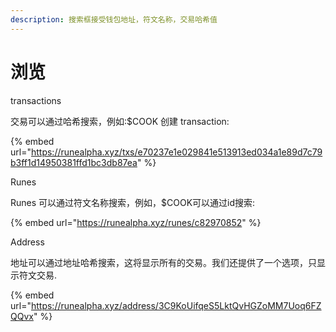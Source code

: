```yaml
---
description: 搜索框接受钱包地址，符文名称，交易哈希值
---
```


# 浏览

transactions

交易可以通过哈希搜索，例如:$COOK 创建 transaction:

{% embed url="https://runealpha.xyz/txs/e70237e1e029841e513913ed034a1e89d7c79b3ff1d14950381ffd1bc3db87ea" %}

Runes

Runes 可以通过符文名称搜索，例如，$COOK可以通过id搜索:

{% embed url="https://runealpha.xyz/runes/c82970852" %}

Address

地址可以通过地址哈希搜索，这将显示所有的交易。我们还提供了一个选项，只显示符文交易.

{% embed url="https://runealpha.xyz/address/3C9KoUifqeS5LktQvHGZoMM7Uoq6FZQQvx" %}
